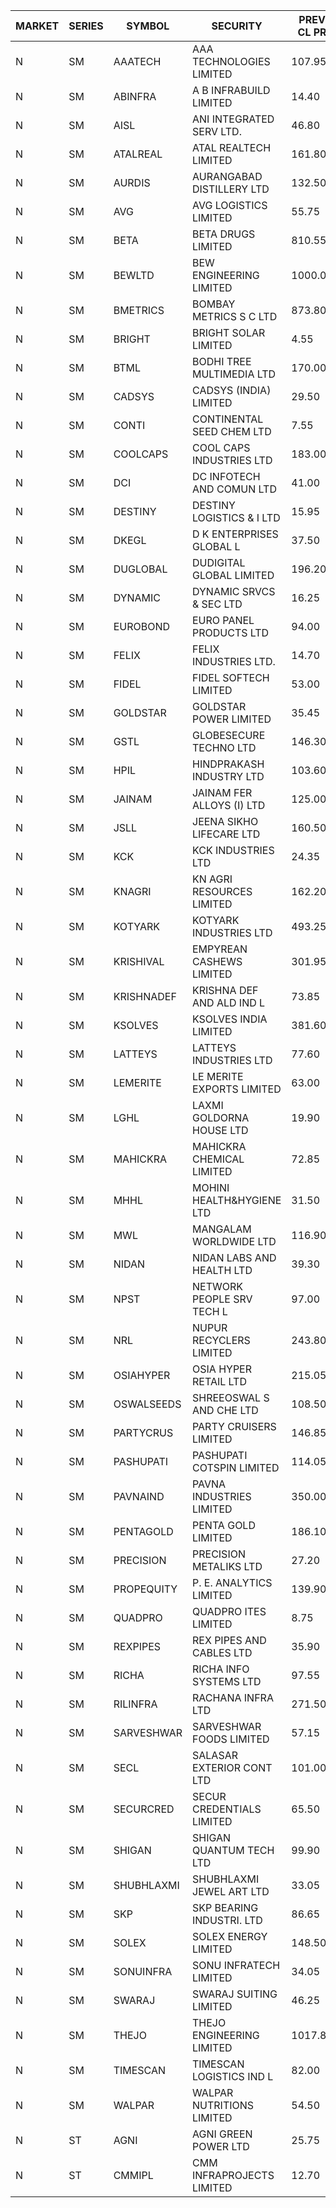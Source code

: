 


| MARKET | SERIES | SYMBOL | SECURITY | PREV CL PR | OPEN PRICE | HIGH PRICE | LOW PRICE | CLOSE PRICE | NET TRDVAL | NET TRDQTY | CORP IND | HI 52 WK | LO 52 WK |
| ----- | ----- | ----- | ----- | ----- | ----- | ----- | ----- | ----- | ----- | ----- | ----- | ----- | ----- |
| N | SM | AAATECH | AAA TECHNOLOGIES LIMITED | 107.95 | 106.00 | 106.00 | 106.00 | 106.00 | 318000.00 | 3000 |  | 116.50 | 44.00 |
| N | SM | ABINFRA | A B INFRABUILD LIMITED | 14.40 | 15.00 | 15.00 | 15.00 | 15.00 | 60000.00 | 4000 |  | 15.00 | 5.80 |
| N | SM | AISL | ANI INTEGRATED SERV LTD. | 46.80 | 49.10 | 49.10 | 45.15 | 45.20 | 285180.00 | 6000 |  | 72.45 | 31.55 |
| N | SM | ATALREAL | ATAL REALTECH LIMITED | 161.80 | 163.00 | 168.00 | 158.00 | 166.65 | 6486320.00 | 40000 |  | 188.40 | 89.00 |
| N | SM | AURDIS | AURANGABAD DISTILLERY LTD | 132.50 | 126.60 | 126.60 | 126.55 | 126.55 | 759400.00 | 6000 |  | 132.55 | 40.30 |
| N | SM | AVG | AVG LOGISTICS LIMITED | 55.75 | 58.45 | 58.45 | 58.45 | 58.45 | 70140.00 | 1200 |  | 85.00 | 51.10 |
| N | SM | BETA | BETA DRUGS LIMITED | 810.55 | 793.05 | 800.00 | 793.00 | 797.50 | 794820.00 | 1000 |  | 1024.40 | 319.00 |
| N | SM | BEWLTD | BEW ENGINEERING LIMITED | 1000.00 | 966.00 | 966.00 | 879.95 | 880.00 | 5901775.00 | 6500 |  | 1187.20 | 228.15 |
| N | SM | BMETRICS | BOMBAY METRICS S C LTD | 873.80 | 917.45 | 917.45 | 917.45 | 917.45 | 1100940.00 | 1200 |  | 917.45 | 117.90 |
| N | SM | BRIGHT | BRIGHT SOLAR LIMITED | 4.55 | 4.65 | 4.80 | 4.55 | 4.55 | 361950.00 | 78000 |  | 10.55 | 3.90 |
| N | SM | BTML | BODHI TREE MULTIMEDIA LTD | 170.00 | 168.00 | 170.00 | 167.00 | 167.00 | 807600.00 | 4800 |  | 189.85 | 65.00 |
| N | SM | CADSYS | CADSYS (INDIA) LIMITED | 29.50 | 29.00 | 29.25 | 29.00 | 29.25 | 116500.00 | 4000 |  | 52.00 | 20.00 |
| N | SM | CONTI | CONTINENTAL SEED CHEM LTD | 7.55 | 7.20 | 7.20 | 7.20 | 7.20 | 119988.00 | 16665 |  | 13.75 | 5.30 |
| N | SM | COOLCAPS | COOL CAPS INDUSTRIES LTD | 183.00 | 196.80 | 201.30 | 190.00 | 191.45 | 15552975.00 | 79500 |  | 201.30 | 41.50 |
| N | SM | DCI | DC INFOTECH AND COMUN LTD | 41.00 | 41.25 | 41.35 | 41.25 | 41.35 | 495600.00 | 12000 |  | 100.00 | 35.95 |
| N | SM | DESTINY | DESTINY LOGISTICS & I LTD | 15.95 | 16.70 | 16.70 | 16.70 | 16.70 | 100200.00 | 6000 |  | 20.85 | 8.05 |
| N | SM | DKEGL | D K ENTERPRISES GLOBAL L | 37.50 | 37.60 | 40.95 | 37.60 | 40.95 | 235650.00 | 6000 |  | 72.60 | 34.70 |
| N | SM | DUGLOBAL | DUDIGITAL GLOBAL LIMITED | 196.20 | 206.00 | 206.00 | 206.00 | 206.00 | 515000.00 | 2500 |  | 489.00 | 91.00 |
| N | SM | DYNAMIC | DYNAMIC SRVCS & SEC LTD | 16.25 | 15.55 | 15.55 | 15.45 | 15.45 | 155000.00 | 10000 |  | 57.70 | 13.00 |
| N | SM | EUROBOND | EURO PANEL PRODUCTS LTD | 94.00 | 97.30 | 101.00 | 96.75 | 100.00 | 1382500.00 | 14000 |  | 147.65 | 72.05 |
| N | SM | FELIX | FELIX INDUSTRIES LTD. | 14.70 | 15.40 | 15.40 | 15.40 | 15.40 | 61600.00 | 4000 |  | 45.70 | 12.35 |
| N | SM | FIDEL | FIDEL SOFTECH LIMITED | 53.00 | 54.00 | 54.20 | 52.60 | 52.70 | 1119450.00 | 21000 |  | 66.00 | 51.70 |
| N | SM | GOLDSTAR | GOLDSTAR POWER LIMITED | 35.45 | 37.00 | 37.20 | 36.00 | 36.10 | 7602600.00 | 210000 |  | 38.00 | 20.00 |
| N | SM | GSTL | GLOBESECURE TECHNO LTD | 146.30 | 133.50 | 152.75 | 133.50 | 151.85 | 8381600.00 | 56000 |  | 152.75 | 55.00 |
| N | SM | HPIL | HINDPRAKASH INDUSTRY LTD | 103.60 | 100.00 | 100.00 | 98.45 | 98.45 | 1481700.00 | 15000 |  | 103.95 | 45.50 |
| N | SM | JAINAM | JAINAM FER ALLOYS (I) LTD | 125.00 | 120.00 | 122.00 | 120.00 | 121.00 | 967300.00 | 8000 |  | 218.60 | 69.70 |
| N | SM | JSLL | JEENA SIKHO LIFECARE LTD | 160.50 | 161.00 | 161.00 | 160.50 | 160.50 | 804200.00 | 5000 |  | 182.50 | 127.00 |
| N | SM | KCK | KCK INDUSTRIES LTD | 24.35 | 23.50 | 24.00 | 23.50 | 23.90 | 1142800.00 | 48000 |  | 31.70 | 23.50 |
| N | SM | KNAGRI | KN AGRI RESOURCES LIMITED | 162.20 | 163.00 | 167.95 | 159.15 | 165.95 | 14465680.00 | 88000 |  | 261.00 | 130.00 |
| N | SM | KOTYARK | KOTYARK INDUSTRIES LTD | 493.25 | 524.00 | 535.70 | 472.00 | 520.00 | 38588800.00 | 74800 |  | 535.70 | 67.90 |
| N | SM | KRISHIVAL | EMPYREAN CASHEWS LIMITED | 301.95 | 304.00 | 304.00 | 298.00 | 298.00 | 602000.00 | 2000 |  | 321.65 | 68.00 |
| N | SM | KRISHNADEF | KRISHNA DEF AND ALD IND L | 73.85 | 77.50 | 77.50 | 77.50 | 77.50 | 232500.00 | 3000 |  | 118.35 | 53.05 |
| N | SM | KSOLVES | KSOLVES INDIA LIMITED | 381.60 | 385.95 | 390.00 | 384.95 | 385.05 | 3247820.00 | 8400 |  | 687.95 | 292.60 |
| N | SM | LATTEYS | LATTEYS INDUSTRIES LTD | 77.60 | 78.00 | 78.05 | 78.00 | 78.00 | 468100.00 | 6000 |  | 85.00 | 51.05 |
| N | SM | LEMERITE | LE MERITE EXPORTS LIMITED | 63.00 | 63.00 | 63.00 | 61.25 | 62.00 | 1890960.00 | 30400 |  | 77.20 | 52.50 |
| N | SM | LGHL | LAXMI GOLDORNA HOUSE LTD | 19.90 | 20.70 | 20.70 | 20.70 | 20.70 | 165600.00 | 8000 |  | 20.70 | 14.20 |
| N | SM | MAHICKRA | MAHICKRA CHEMICAL LIMITED | 72.85 | 75.20 | 75.20 | 68.50 | 69.25 | 528000.00 | 7500 |  | 96.50 | 57.00 |
| N | SM | MHHL | MOHINI HEALTH&HYGIENE LTD | 31.50 | 31.95 | 31.95 | 30.55 | 31.95 | 655650.00 | 21000 |  | 47.40 | 19.15 |
| N | SM | MWL | MANGALAM WORLDWIDE LTD | 116.90 | 117.00 | 119.00 | 113.70 | 114.80 | 1808700.00 | 15600 |  | 124.00 | 108.20 |
| N | SM | NIDAN | NIDAN LABS AND HEALTH LTD | 39.30 | 39.00 | 39.20 | 37.60 | 39.20 | 229600.00 | 6000 |  | 70.70 | 31.60 |
| N | SM | NPST | NETWORK PEOPLE SRV TECH L | 97.00 | 98.00 | 116.40 | 93.00 | 115.45 | 5891360.00 | 54400 |  | 116.40 | 49.05 |
| N | SM | NRL | NUPUR RECYCLERS LIMITED | 243.80 | 244.50 | 249.80 | 241.30 | 245.90 | 19605382.50 | 80300 |  | 316.05 | 124.20 |
| N | SM | OSIAHYPER | OSIA HYPER RETAIL LTD | 215.05 | 220.00 | 238.00 | 220.00 | 230.00 | 865888.00 | 3840 |  | 397.00 | 157.00 |
| N | SM | OSWALSEEDS | SHREEOSWAL S AND CHE LTD | 108.50 | 103.20 | 112.55 | 103.20 | 109.50 | 2820600.00 | 26000 |  | 112.55 | 30.60 |
| N | SM | PARTYCRUS | PARTY CRUISERS LIMITED | 146.85 | 153.25 | 154.15 | 139.55 | 154.15 | 3358500.00 | 22000 |  | 154.15 | 16.50 |
| N | SM | PASHUPATI | PASHUPATI COTSPIN LIMITED | 114.05 | 110.95 | 117.00 | 110.05 | 117.00 | 7047760.00 | 62400 |  | 170.00 | 72.00 |
| N | SM | PAVNAIND | PAVNA INDUSTRIES LIMITED | 350.00 | 360.00 | 360.00 | 360.00 | 360.00 | 288000.00 | 800 |  | 360.00 | 180.00 |
| N | SM | PENTAGOLD | PENTA GOLD LIMITED | 186.10 | 176.80 | 176.80 | 176.80 | 176.80 | 530400.00 | 3000 |  | 253.00 | 61.10 |
| N | SM | PRECISION | PRECISION METALIKS LTD | 27.20 | 27.00 | 27.00 | 26.50 | 26.50 | 107000.00 | 4000 |  | 55.95 | 23.65 |
| N | SM | PROPEQUITY | P. E. ANALYTICS LIMITED | 139.90 | 137.20 | 139.25 | 136.50 | 138.20 | 1157880.00 | 8400 |  | 204.10 | 130.00 |
| N | SM | QUADPRO | QUADPRO ITES LIMITED | 8.75 | 8.85 | 9.05 | 8.85 | 9.05 | 107400.00 | 12000 |  | 18.80 | 8.05 |
| N | SM | REXPIPES | REX PIPES AND CABLES LTD | 35.90 | 37.65 | 37.65 | 37.65 | 37.65 | 150600.00 | 4000 |  | 64.35 | 26.00 |
| N | SM | RICHA | RICHA INFO SYSTEMS LTD | 97.55 | 92.75 | 92.75 | 92.70 | 92.70 | 185450.00 | 2000 |  | 115.00 | 56.00 |
| N | SM | RILINFRA | RACHANA INFRA LTD | 271.50 | 275.25 | 308.00 | 275.25 | 278.50 | 4205800.00 | 15000 |  | 308.00 | 184.00 |
| N | SM | SARVESHWAR | SARVESHWAR FOODS LIMITED | 57.15 | 57.00 | 57.00 | 57.00 | 57.00 | 182400.00 | 3200 |  | 67.65 | 17.10 |
| N | SM | SECL | SALASAR EXTERIOR CONT LTD | 101.00 | 104.00 | 106.05 | 104.00 | 106.05 | 2383312.50 | 22500 |  | 143.00 | 19.50 |
| N | SM | SECURCRED | SECUR CREDENTIALS LIMITED | 65.50 | 62.05 | 68.80 | 59.00 | 67.55 | 3343599.00 | 51660 |  | 145.00 | 19.90 |
| N | SM | SHIGAN | SHIGAN QUANTUM TECH LTD | 99.90 | 100.50 | 100.50 | 90.00 | 92.15 | 6155850.00 | 66000 |  | 140.00 | 81.15 |
| N | SM | SHUBHLAXMI | SHUBHLAXMI JEWEL ART LTD | 33.05 | 31.00 | 33.25 | 31.00 | 31.00 | 161200.00 | 5000 |  | 41.65 | 11.20 |
| N | SM | SKP | SKP BEARING INDUSTRI. LTD | 86.65 | 86.85 | 86.85 | 78.00 | 81.70 | 6201800.00 | 76000 |  | 103.00 | 77.20 |
| N | SM | SOLEX | SOLEX ENERGY LIMITED | 148.50 | 145.50 | 155.90 | 145.50 | 145.50 | 893800.00 | 6000 |  | 210.35 | 42.50 |
| N | SM | SONUINFRA | SONU INFRATECH LIMITED | 34.05 | 34.00 | 35.00 | 34.00 | 35.00 | 309000.00 | 9000 |  | 37.05 | 19.80 |
| N | SM | SWARAJ | SWARAJ SUITING LIMITED | 46.25 | 46.50 | 46.50 | 46.50 | 46.50 | 93000.00 | 2000 |  | 86.00 | 44.50 |
| N | SM | THEJO | THEJO ENGINEERING LIMITED | 1017.80 | 980.00 | 1019.90 | 946.50 | 973.90 | 3926182.50 | 4050 |  | 3950.00 | 802.00 |
| N | SM | TIMESCAN | TIMESCAN LOGISTICS IND L | 82.00 | 85.45 | 85.45 | 78.00 | 81.90 | 1306700.00 | 16000 |  | 161.15 | 65.00 |
| N | SM | WALPAR | WALPAR NUTRITIONS LIMITED | 54.50 | 52.10 | 52.25 | 52.10 | 52.25 | 208700.00 | 4000 |  | 56.00 | 25.50 |
| N | ST | AGNI | AGNI GREEN POWER LTD | 25.75 | 24.50 | 24.50 | 24.50 | 24.50 | 1470000.00 | 60000 |  | 30.30 | 23.75 |
| N | ST | CMMIPL | CMM INFRAPROJECTS LIMITED | 12.70 | 12.85 | 12.85 | 12.10 | 12.75 | 444000.00 | 36000 |  | 14.10 | 9.45 |




